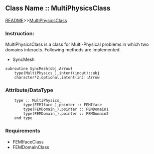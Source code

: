 ## Class Name :: MultiPhysicsClass

[README](README.md)>>[MultiPhysicsClass](Document/MultiPhysicsClass.md)

### Instruction:
MultiPhysicsClass is a class for Multi-Physical problems in which two domains interacts. Following methods are implemented.



* SyncMesh
```
subroutine SyncMesh(obj,Arrow)
    type(MultiPhysics_),intent(inout)::obj
    character*2,optional,intent(in)::Arrow

```


### Attribute/DataType

```
    type :: MultiPhysics_
        type(FEMIface_),pointer :: FEMIface
        type(FEMDomain_),pointer :: FEMDomain1
        type(FEMDomain_),pointer :: FEMDomain2
    end type
```

### Requirements
- FEMIfaceClass
- FEMDomainClass
